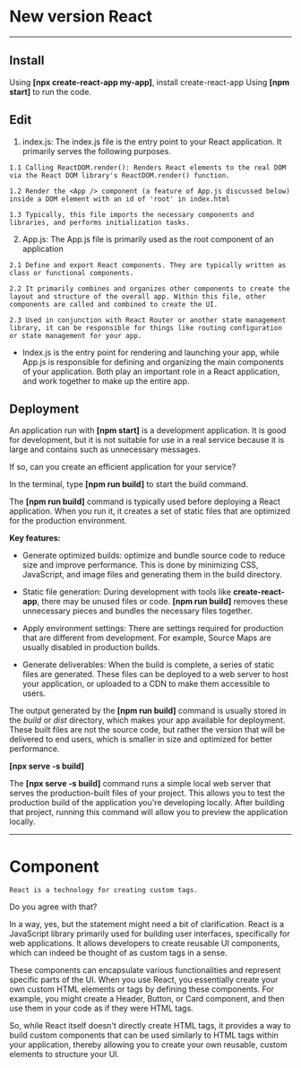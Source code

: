 # New version React

---

## Install

Using **[npx create-react-app my-app]**, install create-react-app
Using **[npm start]** to run the code.

## Edit

1. index.js: The index.js file is the entry point to your React application. It primarily serves the following purposes.

```
1.1 Calling ReactDOM.render(): Renders React elements to the real DOM via the React DOM library's ReactDOM.render() function.

1.2 Render the <App /> component (a feature of App.js discussed below) inside a DOM element with an id of 'root' in index.html

1.3 Typically, this file imports the necessary components and libraries, and performs initialization tasks.
```

2. App.js: The App.js file is primarily used as the root component of an application

```
2.1 Define and export React components. They are typically written as class or functional components.

2.2 It primarily combines and organizes other components to create the layout and structure of the overall app. Within this file, other components are called and combined to create the UI.

2.3 Used in conjunction with React Router or another state management library, it can be responsible for things like routing configuration or state management for your app.
```

- Index.js is the entry point for rendering and launching your app, while App.js is responsible for defining and organizing the main components of your application. Both play an important role in a React application, and work together to make up the entire app.

## Deployment

An application run with **[npm start]** is a development application. It is good for development, but it is not suitable for use in a real service because it is large and contains such as unnecessary messages.

If so, can you create an efficient application for your service?

In the terminal, type **[npm run build]** to start the build command.

The **[npm run build]** command is typically used before deploying a React application. When you run it, it creates a set of static files that are optimized for the production environment.

**Key features:**

- Generate optimized builds: optimize and bundle source code to reduce size and improve performance. This is done by minimizing CSS, JavaScript, and image files and generating them in the build directory.

- Static file generation: During development with tools like **create-react-app**, there may be unused files or code. **[npm run build]** removes these unnecessary pieces and bundles the necessary files together.

- Apply environment settings: There are settings required for production that are different from development. For example, Source Maps are usually disabled in production builds.

- Generate deliverables: When the build is complete, a series of static files are generated. These files can be deployed to a web server to host your application, or uploaded to a CDN to make them accessible to users.

The output generated by the **[npm run build]** command is usually stored in the _build_ or _dist_ directory, which makes your app available for deployment. These built files are not the source code, but rather the version that will be delivered to end users, which is smaller in size and optimized for better performance.

**[npx serve -s build]**

The **[npx serve -s build]** command runs a simple local web server that serves the production-built files of your project. This allows you to test the production build of the application you're developing locally. After building that project, running this command will allow you to preview the application locally.

---

# Component

```
React is a technology for creating custom tags.
```

Do you agree with that?

In a way, yes, but the statement might need a bit of clarification. React is a JavaScript library primarily used for building user interfaces, specifically for web applications. It allows developers to create reusable UI components, which can indeed be thought of as custom tags in a sense.

These components can encapsulate various functionalities and represent specific parts of the UI. When you use React, you essentially create your own custom HTML elements or tags by defining these components. For example, you might create a Header, Button, or Card component, and then use them in your code as if they were HTML tags.

So, while React itself doesn't directly create HTML tags, it provides a way to build custom components that can be used similarly to HTML tags within your application, thereby allowing you to create your own reusable, custom elements to structure your UI.

